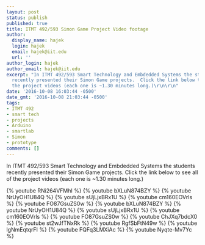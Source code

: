 ```yaml
---
layout: post
status: publish
published: true
title: ITMT 492/593 Simon Game Project Video footage
author:
  display_name: hajek
  login: hajek
  email: hajek@iit.edu
  url: ''
author_login: hajek
author_email: hajek@iit.edu
excerpt: "In ITMT 492/593 Smart Technology and Embdedded Systems the students
  recently presented their Simon Game projects.  Click the link below to see all of
  the project videos (each one is ~1.30 minutes long.)\r\n\r\n"
date: '2016-10-08 16:03:44 -0500'
date_gmt: '2016-10-08 21:03:44 -0500'
tags:
- ITMT 492
- smart tech
- projects
- Arduino
- smartlab
- Simon
- prototype
comments: []
---
```

In ITMT 492/593 Smart Technology and Embdedded Systems the students recently presented their Simon Game projects.  Click the link below to see all of the project videos (each one is ~1.30 minutes long.)

<p><a id="more"></a><a id="more-2048"></a></p>

{% youtube RNi264VFMhI %}
{% youtube bXLuN874BZY %}
{% youtube NrUyOH1U84Q %}
{% youtube sUjLjxBRx1U %}
{% youtube cm160EOVrls %}
{% youtube FO87GsuZS0w %}
{% youtube bXLuN874BZY %}
{% youtube NrUyOH1U84Q %}
{% youtube sUjLjxBRx1U %}
{% youtube cm160EOVrls %}
{% youtube FO87GsuZS0w %}
{% youtube ChJXq7bdcX0 %}
{% youtube st2wJfTNxRk %}
{% youtube RgfSbFtN49w %}
{% youtube lgNmEqtqrFI %}
{% youtube FQFq3LMXiAc %}
{% youtube Nyqte-Mv7Yc %}
